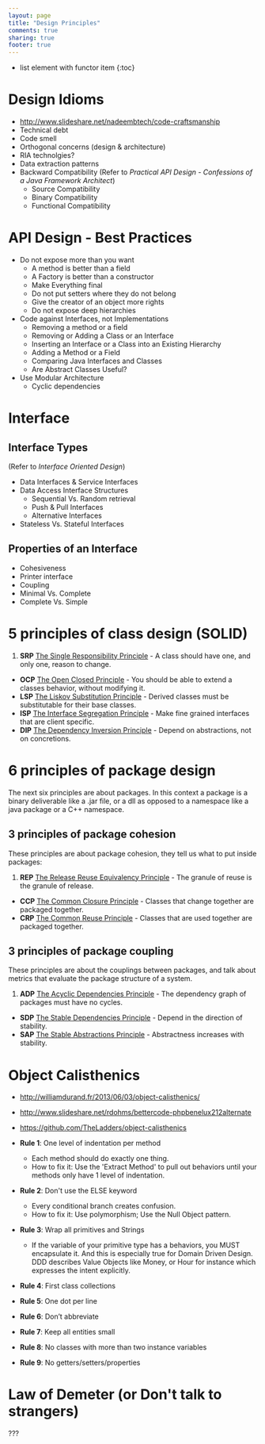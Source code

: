 ```yaml
---
layout: page
title: "Design Principles"
comments: true
sharing: true
footer: true
---
```


* list element with functor item
{:toc}

# Design Idioms

* http://www.slideshare.net/nadeembtech/code-craftsmanship
* Technical debt
* Code smell
* Orthogonal concerns (design & architecture)
* RIA technolgies?
* Data extraction patterns
* Backward Compatibility (Refer to *Practical API Design - Confessions of a Java Framework Architect*)
  * Source Compatibility
  * Binary Compatibility
  * Functional Compatibility

# API Design - Best Practices

* Do not expose more than you want
  * A method is better than a field
  * A Factory is better than a constructor
  * Make Everything final
  * Do not put setters where they do not belong
  * Give the creator of an object more rights
  * Do not expose deep hierarchies
* Code against Interfaces, not Implementations
  * Removing a method or a field
  * Removing or Adding a Class or an Interface
  * Inserting an Interface or a Class into an Existing Hierarchy
  * Adding a Method or a Field
  * Comparing Java Interfaces and Classes
  * Are Abstract Classes Useful?
* Use Modular Architecture
  * Cyclic dependencies

# Interface 

## Interface Types

(Refer to *Interface Oriented Design*)

* Data Interfaces & Service Interfaces
* Data Access Interface Structures
  * Sequential Vs. Random retrieval
  * Push & Pull Interfaces
  * Alternative Interfaces
* Stateless Vs. Stateful Interfaces

## Properties of an Interface

* Cohesiveness
* Printer interface
* Coupling
* Minimal Vs. Complete
* Complete Vs. Simple

# 5 principles of class design (SOLID)

1. **SRP** [The Single Responsibility Principle](https://docs.google.com/open?id=0ByOwmqah_nuGNHEtcU5OekdDMkk) - A class should have one, and only one, reason to change.
* **OCP** [The Open Closed Principle](http://docs.google.com/a/cleancoder.com/viewer?a=v&pid=explorer&chrome=true&srcid=0BwhCYaYDn8EgN2M5MTkwM2EtNWFkZC00ZTI3LWFjZTUtNTFhZGZiYmUzODc1&hl=en) - You should be able to extend a classes behavior, without modifying it.
* **LSP** [The Liskov Substitution Principle](http://docs.google.com/a/cleancoder.com/viewer?a=v&pid=explorer&chrome=true&srcid=0BwhCYaYDn8EgNzAzZjA5ZmItNjU3NS00MzQ5LTkwYjMtMDJhNDU5ZTM0MTlh&hl=en) - Derived classes must be substitutable for their base classes.
* **ISP** [The Interface Segregation Principle](http://docs.google.com/a/cleancoder.com/viewer?a=v&pid=explorer&chrome=true&srcid=0BwhCYaYDn8EgOTViYjJhYzMtMzYxMC00MzFjLWJjMzYtOGJiMDc5N2JkYmJi&hl=en) - Make fine grained interfaces that are client specific.
* **DIP** [The Dependency Inversion Principle](http://docs.google.com/a/cleancoder.com/viewer?a=v&pid=explorer&chrome=true&srcid=0BwhCYaYDn8EgMjdlMWIzNGUtZTQ0NC00ZjQ5LTkwYzQtZjRhMDRlNTQ3ZGMz&hl=en) - Depend on abstractions, not on concretions.

# 6 principles of package design

The next six principles are about packages. In this context a package is a binary deliverable like a .jar file, or a dll as opposed to a namespace like a java package or a C++ namespace. 

## 3 principles of package cohesion

These principles are about package cohesion, they tell us what to put inside packages:

1. **REP** [The Release Reuse Equivalency Principle](http://docs.google.com/a/cleancoder.com/viewer?a=v&pid=explorer&chrome=true&srcid=0BwhCYaYDn8EgOGM2ZGFhNmYtNmE4ZS00OGY5LWFkZTYtMjE0ZGNjODQ0MjEx&hl=en) - The granule of reuse is the granule of release.
* **CCP** [The Common Closure Principle](http://docs.google.com/a/cleancoder.com/viewer?a=v&pid=explorer&chrome=true&srcid=0BwhCYaYDn8EgOGM2ZGFhNmYtNmE4ZS00OGY5LWFkZTYtMjE0ZGNjODQ0MjEx&hl=en) - Classes that change together are packaged together.
* **CRP** [The Common Reuse Principle](http://docs.google.com/a/cleancoder.com/viewer?a=v&pid=explorer&chrome=true&srcid=0BwhCYaYDn8EgOGM2ZGFhNmYtNmE4ZS00OGY5LWFkZTYtMjE0ZGNjODQ0MjEx&hl=en) - Classes that are used together are packaged together.

## 3 principles of package coupling

These principles are about the couplings between packages, and talk about metrics that evaluate the package structure of a system.

1. **ADP** [The Acyclic Dependencies Principle](http://docs.google.com/a/cleancoder.com/viewer?a=v&pid=explorer&chrome=true&srcid=0BwhCYaYDn8EgOGM2ZGFhNmYtNmE4ZS00OGY5LWFkZTYtMjE0ZGNjODQ0MjEx&hl=en) - The dependency graph of packages must have no cycles.
* **SDP** [The Stable Dependencies Principle](http://docs.google.com/a/cleancoder.com/viewer?a=v&pid=explorer&chrome=true&srcid=0BwhCYaYDn8EgZjI3OTU4ZTAtYmM4Mi00MWMyLTgxN2YtMzk5YTY1NTViNTBh&hl=en) - Depend in the direction of stability.
* **SAP** [The Stable Abstractions Principle](http://docs.google.com/a/cleancoder.com/viewer?a=v&pid=explorer&chrome=true&srcid=0BwhCYaYDn8EgZjI3OTU4ZTAtYmM4Mi00MWMyLTgxN2YtMzk5YTY1NTViNTBh&hl=en) - Abstractness increases with stability.

# Object Calisthenics

* http://williamdurand.fr/2013/06/03/object-calisthenics/
* http://www.slideshare.net/rdohms/bettercode-phpbenelux212alternate
* https://github.com/TheLadders/object-calisthenics

* **Rule 1**: One level of indentation per method
  * Each method should do exactly one thing. 
  * How to fix it: Use the 'Extract Method' to pull out behaviors until your methods only have 1 level of indentation.
* **Rule 2**: Don't use the ELSE keyword
  * Every conditional branch creates confusion.
  * How to fix it: Use polymorphism; Use the Null Object pattern.
* **Rule 3**: Wrap all primitives and Strings
  * If the variable of your primitive type has a behaviors, you MUST encapsulate it. And this is especially true for Domain Driven Design. DDD describes Value Objects like Money, or Hour for instance which expresses the intent explicitly.
* **Rule 4**: First class collections
* **Rule 5**: One dot per line
* **Rule 6**: Don’t abbreviate
* **Rule 7**: Keep all entities small
* **Rule 8**: No classes with more than two instance variables
* **Rule 9**: No getters/setters/properties

# Law of Demeter (or Don't talk to strangers)

???